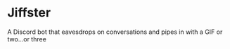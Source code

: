 # Jiffster
A Discord bot that eavesdrops on conversations and pipes in with a GIF or two...or three
